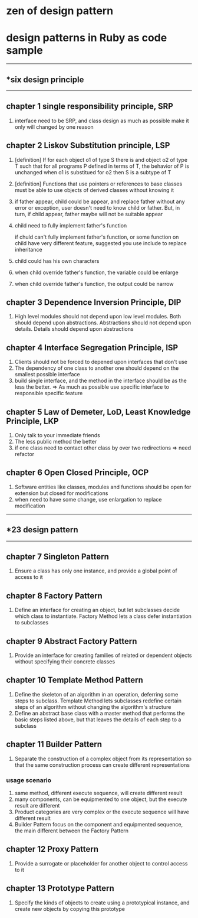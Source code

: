 # zen of design pattern
# design patterns in Ruby as code sample

---
## *six design principle
---

## chapter 1 single responsibility principle, SRP
1. interface need to be SRP, and class design as much as possible make it only will changed by one reason

## chapter 2 Liskov Substitution principle, LSP
1. [definition] If for each object o1 of type S there is and object o2 of type T such that for all programs P defined in terms of T, the behavior of P is unchanged when o1 is substitued for o2 then S is a subtype of T
2. [definition] Functions that use pointers or references to base classes must be able to use objects of derived classes without knowing it
3. if father appear, child could be appear, and replace father without any error or exception, user doesn't need to know child or father. But, in turn, if child appear, father maybe will not be suitable appear
4. child need to fully implement father's function
	
	if chuld can't fully implement father's function, or some function on child have very different feature, suggested you use include to replace inheritance
5. child could has his own characters
6. when child override father's function, the variable could be enlarge
7. when child override father's function, the output could be narrow

## chapter 3 Dependence Inversion Principle, DIP
1. High level modules should not depend upon low level modules. Both should depend upon abstractions. Abstractions should not depend upon details. Details should depend upon abstractions

## chapter 4 Interface Segregation Principle, ISP
1. Clients should not be forced to depened upon interfaces that don't use
2. The dependency of one class to another one should depend on the smallest possible interface
3. build single interface, and the method in the interface should be as the less the better. => As much as possible use specific interface to responsible specific feature

## chapter 5 Law of Demeter, LoD, Least Knowledge Principle, LKP
1. Only talk to your immediate friends
2. The less public method the better
3. if one class need to contact other class by over two redirections => need refactor

## chapter 6 Open Closed Principle, OCP
1. Software entities like classes, modules and functions should be open for extension but closed for modifications
2. when need to have some change, use enlargation to replace modification


---
## *23 design pattern
---

## chapter 7 Singleton Pattern
1. Ensure a class has only one instance, and provide a global point of access to it

## chapter 8 Factory Pattern
1. Define an interface for creating an object, but let subclasses decide which class to instantiate. Factory Method lets a class defer instantiation to subclasses

## chapter 9 Abstract Factory Pattern
1. Provide an interface for creating families of related or dependent objects without specifying their concrete classes

## chapter 10 Template Method Pattern
1. Define the skeleton of an algorithm in an operation, deferring some steps to subclass. Template Method lets subclasses redefine certain steps of an algorithm without changing the algorithm's structure
2. Define an abstract base class with a master method that performs the basic steps listed above, but that leaves the details of each step to a subclass

## chapter 11 Builder Pattern
1. Separate the construction of a complex object from its representation so that the same construction process can create different representations
### usage scenario
1. same method, different execute sequence, will create different result
2. many components, can be equipmented to one object, but the execute result are different
3. Product categories are very complex or the execute sequence will have different result
4. Builder Pattern focus on the component and equipmented sequence, the main different between the Factory Pattern

## chapter 12 Proxy Pattern
1. Provide a surrogate or placeholder for another object to control access to it 

## chapter 13 Prototype Pattern
1. Specify the kinds of objects to create using a prototypical instance, and create new objects by copying this prototype